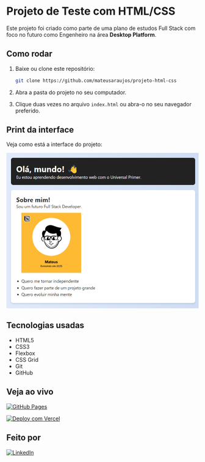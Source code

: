 # Projeto de Teste com HTML/CSS

Este projeto foi criado como parte de uma plano de estudos Full Stack com foco no futuro como Engenheiro na área **Desktop Platform**.

## Como rodar

1. Baixe ou clone este repositório:

   ```sh
   git clone https://github.com/mateusaraujos/projeto-html-css
   ```

2. Abra a pasta do projeto no seu computador.
3. Clique duas vezes no arquivo `index.html` ou abra-o no seu navegador preferido.

## Print da interface

Veja como está a interface do projeto:

![{Interface de Teste}](./interfacePrint.png)

## Tecnologias usadas

- HTML5
- CSS3
- Flexbox
- CSS Grid
- Git
- GitHub

## Veja ao vivo

[![GitHub Pages](https://img.shields.io/badge/GitHub%20Pages-em%20breve-blueviolet?logo=github&logoColor=white)](https://mateusaraujos.github.io/projeto-html-css/)

[![Deploy com Vercel](https://img.shields.io/badge/Vercel-em%20breve-black?logo=vercel&logoColor=white)](https://seu-projeto.vercel.app)

## Feito por

[![LinkedIn](https://img.shields.io/badge/LinkedIn%20-%20Mateus%20Araújo-blue?logo=linkedin&logoColor=white)](https://www.linkedin.com/in/mateusaraujos/)

